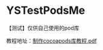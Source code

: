 # YSTestPodsMe
【测试】仅供自己使用的pod库

教程地址：[制作cocoapods库教程.pdf](https://github.com/YunsChou/YsResource/blob/master/制作cocoapods库教程.pdf)